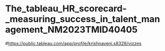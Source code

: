 # The_tableau_HR_scorecard-_measuring_success_in_talent_management_NM2023TMID40405
#https://public.tableau.com/app/profile/krishnaveni.s8328/vizzes
